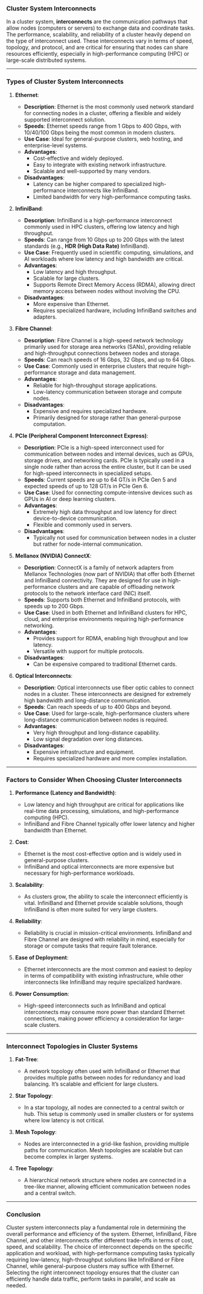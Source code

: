 ### **Cluster System Interconnects**

In a cluster system, **interconnects** are the communication pathways that allow nodes (computers or servers) to exchange data and coordinate tasks. The performance, scalability, and reliability of a cluster heavily depend on the type of interconnect used. These interconnects vary in terms of speed, topology, and protocol, and are critical for ensuring that nodes can share resources efficiently, especially in high-performance computing (HPC) or large-scale distributed systems.

---

### **Types of Cluster System Interconnects**

1. **Ethernet**:
   - **Description**: Ethernet is the most commonly used network standard for connecting nodes in a cluster, offering a flexible and widely supported interconnect solution.
   - **Speeds**: Ethernet speeds range from 1 Gbps to 400 Gbps, with 10/40/100 Gbps being the most common in modern clusters.
   - **Use Case**: Ideal for general-purpose clusters, web hosting, and enterprise-level systems.
   - **Advantages**:
     - Cost-effective and widely deployed.
     - Easy to integrate with existing network infrastructure.
     - Scalable and well-supported by many vendors.
   - **Disadvantages**:
     - Latency can be higher compared to specialized high-performance interconnects like InfiniBand.
     - Limited bandwidth for very high-performance computing tasks.

2. **InfiniBand**:
   - **Description**: InfiniBand is a high-performance interconnect commonly used in HPC clusters, offering low latency and high throughput.
   - **Speeds**: Can range from 10 Gbps up to 200 Gbps with the latest standards (e.g., **HDR (High Data Rate)** InfiniBand).
   - **Use Case**: Frequently used in scientific computing, simulations, and AI workloads where low latency and high bandwidth are critical.
   - **Advantages**:
     - Low latency and high throughput.
     - Scalable for large clusters.
     - Supports Remote Direct Memory Access (RDMA), allowing direct memory access between nodes without involving the CPU.
   - **Disadvantages**:
     - More expensive than Ethernet.
     - Requires specialized hardware, including InfiniBand switches and adapters.

3. **Fibre Channel**:
   - **Description**: Fibre Channel is a high-speed network technology primarily used for storage area networks (SANs), providing reliable and high-throughput connections between nodes and storage.
   - **Speeds**: Can reach speeds of 16 Gbps, 32 Gbps, and up to 64 Gbps.
   - **Use Case**: Commonly used in enterprise clusters that require high-performance storage and data management.
   - **Advantages**:
     - Reliable for high-throughput storage applications.
     - Low-latency communication between storage and compute nodes.
   - **Disadvantages**:
     - Expensive and requires specialized hardware.
     - Primarily designed for storage rather than general-purpose computation.

4. **PCIe (Peripheral Component Interconnect Express)**:
   - **Description**: PCIe is a high-speed interconnect used for communication between nodes and internal devices, such as GPUs, storage drives, and networking cards. PCIe is typically used in a single node rather than across the entire cluster, but it can be used for high-speed interconnects in specialized setups.
   - **Speeds**: Current speeds are up to 64 GT/s in PCIe Gen 5 and expected speeds of up to 128 GT/s in PCIe Gen 6.
   - **Use Case**: Used for connecting compute-intensive devices such as GPUs in AI or deep learning clusters.
   - **Advantages**:
     - Extremely high data throughput and low latency for direct device-to-device communication.
     - Flexible and commonly used in servers.
   - **Disadvantages**:
     - Typically not used for communication between nodes in a cluster but rather for node-internal communication.

5. **Mellanox (NVIDIA) ConnectX**:
   - **Description**: ConnectX is a family of network adapters from Mellanox Technologies (now part of NVIDIA) that offer both Ethernet and InfiniBand connectivity. They are designed for use in high-performance clusters and are capable of offloading network protocols to the network interface card (NIC) itself.
   - **Speeds**: Supports both Ethernet and InfiniBand protocols, with speeds up to 200 Gbps.
   - **Use Case**: Used in both Ethernet and InfiniBand clusters for HPC, cloud, and enterprise environments requiring high-performance networking.
   - **Advantages**:
     - Provides support for RDMA, enabling high throughput and low latency.
     - Versatile with support for multiple protocols.
   - **Disadvantages**:
     - Can be expensive compared to traditional Ethernet cards.

6. **Optical Interconnects**:
   - **Description**: Optical interconnects use fiber optic cables to connect nodes in a cluster. These interconnects are designed for extremely high bandwidth and long-distance communication.
   - **Speeds**: Can reach speeds of up to 400 Gbps and beyond.
   - **Use Case**: Used for large-scale, high-performance clusters where long-distance communication between nodes is required.
   - **Advantages**:
     - Very high throughput and long-distance capability.
     - Low signal degradation over long distances.
   - **Disadvantages**:
     - Expensive infrastructure and equipment.
     - Requires specialized hardware and more complex installation.

---

### **Factors to Consider When Choosing Cluster Interconnects**

1. **Performance (Latency and Bandwidth)**:
   - Low latency and high throughput are critical for applications like real-time data processing, simulations, and high-performance computing (HPC).
   - InfiniBand and Fibre Channel typically offer lower latency and higher bandwidth than Ethernet.

2. **Cost**:
   - Ethernet is the most cost-effective option and is widely used in general-purpose clusters.
   - InfiniBand and optical interconnects are more expensive but necessary for high-performance workloads.

3. **Scalability**:
   - As clusters grow, the ability to scale the interconnect efficiently is vital. InfiniBand and Ethernet provide scalable solutions, though InfiniBand is often more suited for very large clusters.
   
4. **Reliability**:
   - Reliability is crucial in mission-critical environments. InfiniBand and Fibre Channel are designed with reliability in mind, especially for storage or compute tasks that require fault tolerance.

5. **Ease of Deployment**:
   - Ethernet interconnects are the most common and easiest to deploy in terms of compatibility with existing infrastructure, while other interconnects like InfiniBand may require specialized hardware.

6. **Power Consumption**:
   - High-speed interconnects such as InfiniBand and optical interconnects may consume more power than standard Ethernet connections, making power efficiency a consideration for large-scale clusters.

---

### **Interconnect Topologies in Cluster Systems**

1. **Fat-Tree**:
   - A network topology often used with InfiniBand or Ethernet that provides multiple paths between nodes for redundancy and load balancing. It’s scalable and efficient for large clusters.

2. **Star Topology**:
   - In a star topology, all nodes are connected to a central switch or hub. This setup is commonly used in smaller clusters or for systems where low latency is not critical.

3. **Mesh Topology**:
   - Nodes are interconnected in a grid-like fashion, providing multiple paths for communication. Mesh topologies are scalable but can become complex in larger systems.

4. **Tree Topology**:
   - A hierarchical network structure where nodes are connected in a tree-like manner, allowing efficient communication between nodes and a central switch.

---

### **Conclusion**

Cluster system interconnects play a fundamental role in determining the overall performance and efficiency of the system. Ethernet, InfiniBand, Fibre Channel, and other interconnects offer different trade-offs in terms of cost, speed, and scalability. The choice of interconnect depends on the specific application and workload, with high-performance computing tasks typically requiring low-latency, high-throughput solutions like InfiniBand or Fibre Channel, while general-purpose clusters may suffice with Ethernet. Selecting the right interconnect topology ensures that the cluster can efficiently handle data traffic, perform tasks in parallel, and scale as needed.
